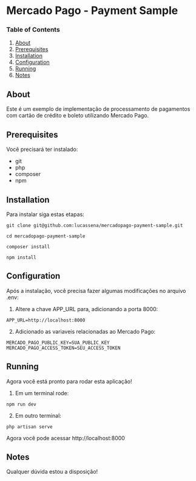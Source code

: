 # Mercado Pago - Payment Sample

### Table of Contents
1. [About](#about)
2. [Prerequisites](#prerequisites)
3. [Installation](#installation)
4. [Configuration](#configuration)
5. [Running](#running)
6. [Notes](#notes)

## About

Este é um exemplo de implementação de processamento de pagamentos com cartão de crédito e boleto utilizando Mercado Pago.

## Prerequisites

Você precisará ter instalado:
* git
* php 
* composer
* npm

## Installation

Para instalar siga estas etapas:

```shell
git clone git@github.com:lucassena/mercadopago-payment-sample.git
```

```shell
cd mercadopago-payment-sample
```

```shell
composer install
````

```shell
npm install
````

## Configuration

Após a instalação, você precisa fazer algumas modificações no arquivo .env:

1. Altere a chave APP_URL para, adicionando a porta 8000:
```text
APP_URL=http://localhost:8000
```

2. Adicionado as variaveis relacionadas ao Mercado Pago:
```text
MERCADO_PAGO_PUBLIC_KEY=SUA_PUBLIC_KEY
MERCADO_PAGO_ACCESS_TOKEN=SEU_ACCESS_TOKEN
```

## Running

Agora você está pronto para rodar esta aplicação!

1. Em um terminal rode:
```shell
npm run dev
```

2. Em outro terminal:
```shell
php artisan serve
```

Agora você pode acessar http://localhost:8000 

## Notes

Qualquer dúvida estou a disposição!

